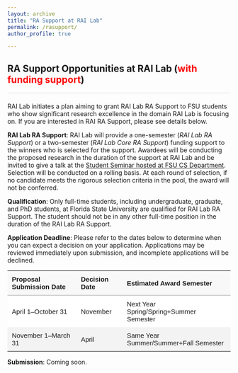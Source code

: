 ```yaml
---
layout: archive
title: "RA Support at RAI Lab"
permalink: /rasupport/
author_profile: true

---
```


## RA Support Opportunities at RAI Lab (<span style="color:red">with funding support</span>)
<hr style="border: 0; height: 1px; background: #e0e0e0; margin-top: 0.5em; margin-bottom: 1.5em;">

RAI Lab initiates a plan aiming to grant RAI Lab RA Support to FSU students who show significant research excellence in the domain RAI Lab is focusing on. If you are interested in RAI RA Support, please see details below.

**RAI Lab RA Support**: RAI Lab will provide a one-semester (_RAI Lab RA Support_) or a two-semester (_RAI Lab Core RA Support_) funding support to the winners who is selected for the support. Awardees will be conducting the proposed research in the duration of the support at RAI Lab and be invited to give a talk at the [Student Seminar hosted at FSU CS Department](https://www.cs.fsu.edu/seminars/). Selection will be conducted on a rolling basis. At each round of selection, if no candidate meets the rigorous selection criteria in the pool, the award will not be conferred.

**Qualification**: Only full-time students, including undergraduate, graduate, and PhD students, at Florida State University are qualified for RAI Lab RA Support. The student should not be in any other full-time position in the duration of the RAI Lab RA Support.

**Application Deadline**: Please refer to the dates below to determine when you can expect a decision on your application. Applications may be reviewed immediately upon submission, and incomplete applications will be declined.

<!-- begin custom styled table -->
<table style="border-collapse: collapse; width: 100%; font-family: sans-serif; font-size: 15px;">
  <thead>
    <tr style="background-color: #f8f8f8; text-align: left;">
      <th style="padding: 10px; border-bottom: 2px solid #ccc;">Proposal Submission Date</th>
      <th style="padding: 10px; border-bottom: 2px solid #ccc;">Decision Date</th>
      <th style="padding: 10px; border-bottom: 2px solid #ccc;">Estimated Award Semester</th>
    </tr>
  </thead>
  <tbody>
    <tr style="background-color: #ffffff;">
      <td style="padding: 10px;">April 1–October 31</td>
      <td style="padding: 10px;">November</td>
      <td style="padding: 10px;">Next Year Spring/Spring+Summer Semester</td>
    </tr>
    <tr style="background-color: #f3f3f3;">
      <td style="padding: 10px;">November 1–March 31</td>
      <td style="padding: 10px;">April</td>
      <td style="padding: 10px;">Same Year Summer/Summer+Fall Semester</td>
    </tr>
  </tbody>
</table>
<!-- end table -->


**Submission**: Coming soon.
